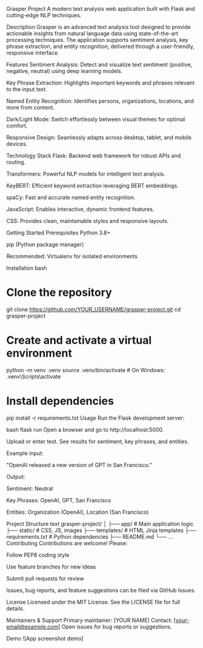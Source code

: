 Grasper Project
A modern text analysis web application built with Flask and cutting-edge NLP techniques.

Description
Grasper is an advanced text analysis tool designed to provide actionable insights from natural language data using state-of-the-art processing techniques. The application supports sentiment analysis, key phrase extraction, and entity recognition, delivered through a user-friendly, responsive interface.

Features
Sentiment Analysis: Detect and visualize text sentiment (positive, negative, neutral) using deep learning models.

Key Phrase Extraction: Highlights important keywords and phrases relevant to the input text.

Named Entity Recognition: Identifies persons, organizations, locations, and more from content.

Dark/Light Mode: Switch effortlessly between visual themes for optimal comfort.

Responsive Design: Seamlessly adapts across desktop, tablet, and mobile devices.

Technology Stack
Flask: Backend web framework for robust APIs and routing.

Transformers: Powerful NLP models for intelligent text analysis.

KeyBERT: Efficient keyword extraction leveraging BERT embeddings.

spaCy: Fast and accurate named entity recognition.

JavaScript: Enables interactive, dynamic frontend features.

CSS: Provides clean, maintainable styles and responsive layouts.

Getting Started
Prerequisites
Python 3.8+

pip (Python package manager)

Recommended: Virtualenv for isolated environments

Installation
bash
# Clone the repository
git clone https://github.com/YOUR_USERNAME/grasper-project.git
cd grasper-project

# Create and activate a virtual environment
python -m venv .venv
source .venv/bin/activate   # On Windows: .venv\Scripts\activate

# Install dependencies
pip install -r requirements.txt
Usage
Run the Flask development server:

bash
flask run
Open a browser and go to http://localhost:5000.

Upload or enter text. See results for sentiment, key phrases, and entities.

Example input:

"OpenAI released a new version of GPT in San Francisco."

Output:

Sentiment: Neutral

Key Phrases: OpenAI, GPT, San Francisco

Entities: Organization (OpenAI), Location (San Francisco)

Project Structure
text
grasper-project/
│
├── app/                # Main application logic
├── static/             # CSS, JS, images
├── templates/          # HTML Jinja templates
├── requirements.txt    # Python dependencies
├── README.md
└── ...
Contributing
Contributions are welcome!
Please:

Follow PEP8 coding style

Use feature branches for new ideas

Submit pull requests for review

Issues, bug reports, and feature suggestions can be filed via GitHub Issues.

License
Licensed under the MIT License.
See the LICENSE file for full details.

Maintainers & Support
Primary maintainer: [YOUR NAME]
Contact: [your-email@example.com]
Open issues for bug reports or suggestions.

Demo
![App screenshot demo]

